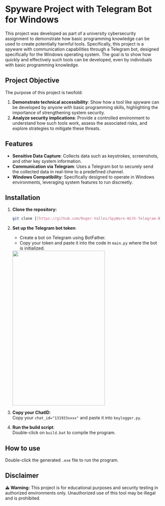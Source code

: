 # Spyware Project with Telegram Bot for Windows  

This project was developed as part of a university cybersecurity assignment to demonstrate how basic programming knowledge can be used to create potentially harmful tools. Specifically, this project is a spyware with communication capabilities through a Telegram bot, designed specifically for the Windows operating system. The goal is to show how quickly and effectively such tools can be developed, even by individuals with basic programming knowledge.

## Project Objective  

The purpose of this project is twofold:  

1. **Demonstrate technical accessibility**: Show how a tool like spyware can be developed by anyone with basic programming skills, highlighting the importance of strengthening system security.  
2. **Analyze security implications**: Provide a controlled environment to understand how such tools work, assess the associated risks, and explore strategies to mitigate these threats.  

## Features  

- **Sensitive Data Capture**: Collects data such as keystrokes, screenshots, and other key system information.  
- **Communication via Telegram**: Uses a Telegram bot to securely send the collected data in real-time to a predefined channel.  
- **Windows Compatibility**: Specifically designed to operate in Windows environments, leveraging system features to run discreetly.

## Installation

1. **Clone the repository:**
   ```bash
   git clone [[https://github.com/Roger-Valles/SpyWare-With-Telegram-Bot](https://github.com/Roger-Valles/SpyWare-With-Telegram-Bot)]
   ```
  
2. **Set up the Telegram bot token**:  
   - Create a bot on Telegram using BotFather.  
   - Copy your token and paste it into the code in `main.py` where the bot is initialized.

   <img src="https://github.com/user-attachments/assets/1dd23135-165a-4f01-be67-d1041106f341" width="300" height="500">
   
3. **Copy your ChatID**:  
   Copy your `chat_id="131933xxxx"` and paste it into `keylogger.py`.

4. **Run the build script**:  
   Double-click on `build.bat` to compile the program.

## How to use

Double-click the generated `.exe` file to run the program.

## Disclaimer  


**⚠️ Warning:** This project is for educational purposes and security testing in authorized environments only. Unauthorized use of this tool may be illegal and is prohibited.
